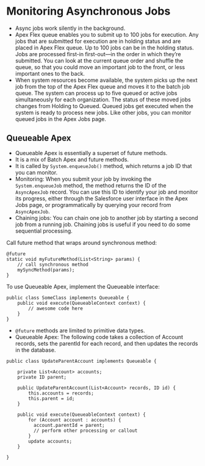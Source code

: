 # Monitoring Asynchronous Jobs

* Async jobs work silently in the background.
* Apex Flex queue enables you to submit up to 100 jobs for execution.  Any jobs that are submitted for execution are in holding status and are placed in Apex Flex queue.  Up to 100 jobs can be in the holding status.  Jobs are processed first-in first-out—in the order in which they’re submitted. You can look at the current queue order and shuffle the queue, so that you could move an important job to the front, or less important ones to the back.  
* When system resources become available, the system picks up the next job from the top of the Apex Flex queue and moves it to the batch job queue. The system can process up to five queued or active jobs simultaneously for each organization. The status of these moved jobs changes from Holding to Queued. Queued jobs get executed when the system is ready to process new jobs. Like other jobs, you can monitor queued jobs in the Apex Jobs page.

## Queueable Apex
* Queueable Apex is essentially a superset of future methods.
* It is a mix of Batch Apex and future methods.
* It is called by `System.enqueueJob()` method, which returns a job ID that you can monitor.
* Monitoring: When you submit your job by invoking the `System.enqueueJob` method, the method returns the ID of the `AsyncApexJob` record. You can use this ID to identify your job and monitor its progress, either through the Salesforce user interface in the Apex Jobs page, or programmatically by querying your record from `AsyncApexJob`.
* Chaining jobs: You can chain one job to another job by starting a second job from a running job. Chaining jobs is useful if you need to do some sequential processing.

Call future method that wraps around synchronous method:
```Apex
@future
static void myFutureMethod(List<String> params) {
    // call synchronous method
    mySyncMethod(params);
}
```

To use Queueable Apex, implement the Queueable interface:
```Apex
public class SomeClass implements Queueable { 
    public void execute(QueueableContext context) {
        // awesome code here
    }
}
```

* `@future` methods are limited to primitive data types.
* Queueable Apex: The following code takes a collection of Account records, sets the parentId for each record, and then updates the records in the database.
```Apex
public class UpdateParentAccount implements Queueable {
    
    private List<Account> accounts;
    private ID parent;
    
    public UpdateParentAccount(List<Account> records, ID id) {
        this.accounts = records;
        this.parent = id;
    }

    public void execute(QueueableContext context) {
        for (Account account : accounts) {
          account.parentId = parent;
          // perform other processing or callout
        }
        update accounts;
    }
    
}
```
